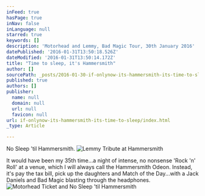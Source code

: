 ```yaml
---
inFeed: true
hasPage: true
inNav: false
inLanguage: null
starred: true
keywords: []
description: 'Motorhead and Lemmy, Bad Magic Tour, 30th January 2016'
datePublished: '2016-01-31T13:50:18.526Z'
dateModified: '2016-01-31T13:50:14.172Z'
title: "Time to sleep, it's Hammersmith"
author: []
sourcePath: _posts/2016-01-30-if-onlynow-its-hammersmith-its-time-to-sleep.md
published: true
authors: []
publisher:
  name: null
  domain: null
  url: null
  favicon: null
url: if-onlynow-its-hammersmith-its-time-to-sleep/index.html
_type: Article

---
```

No Sleep 'til Hammersmith.
![Lemmy Tribute at Hammersmith](https://the-grid-user-content.s3-us-west-2.amazonaws.com/712d141d-646c-4db9-96ef-d415cc1ff0b5.jpg)

It would have been my 35th time...a night of intense, no nonsense 'Rock 'n' Roll' at a venue, which I will always call the Hammersmith Odeon. Instead, it's pay the tax bill, pick up the daughters and Match of the Day...with a Jack Daniels and Bad Magic blasting through the headphones.
![Motorhead Ticket and No Sleep 'til Hammersmith](https://s3-us-west-2.amazonaws.com/the-grid-img/p/5b126633163a56ccc9831a20837edd8993cce2ed.jpg)
